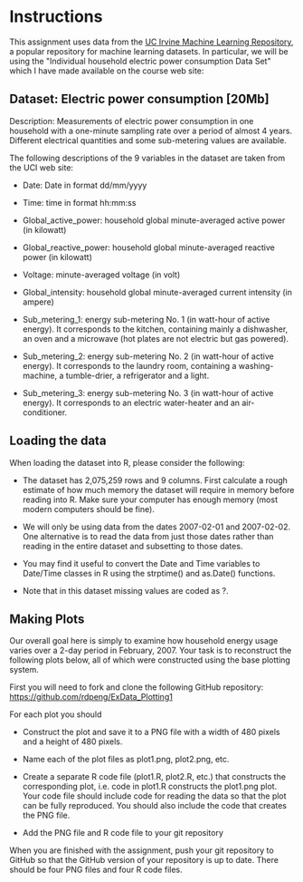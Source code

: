 
# Instructions

This assignment uses data from the [UC Irvine Machine Learning Repository](http://archive.ics.uci.edu/ml/index.php), a popular repository for machine learning datasets. In particular, we will be using the "Individual household electric power consumption Data Set" which I have made available on the course web site:

## Dataset: Electric power consumption [20Mb]

Description: Measurements of electric power consumption in one household with a one-minute sampling rate over a period of almost 4 years. Different electrical quantities and some sub-metering values are available.

The following descriptions of the 9 variables in the dataset are taken from the UCI web site:

  +  Date: Date in format dd/mm/yyyy
  
  +  Time: time in format hh:mm:ss
  
  +  Global_active_power: household global minute-averaged active power (in kilowatt)
  
  +  Global_reactive_power: household global minute-averaged reactive power (in kilowatt)
  
  +  Voltage: minute-averaged voltage (in volt)
  
  +  Global_intensity: household global minute-averaged current intensity (in ampere)
  
  +  Sub_metering_1: energy sub-metering No. 1 (in watt-hour of active energy). It corresponds to the kitchen, containing mainly a dishwasher, an oven and a microwave (hot plates are not electric but gas powered).
  
  +  Sub_metering_2: energy sub-metering No. 2 (in watt-hour of active energy). It corresponds to the laundry room, containing a washing-machine, a tumble-drier, a refrigerator and a light.
  
  +  Sub_metering_3: energy sub-metering No. 3 (in watt-hour of active energy). It corresponds to an electric water-heater and an air-conditioner.
  

## Loading the data

When loading the dataset into R, please consider the following:

  +  The dataset has 2,075,259 rows and 9 columns. First calculate a rough estimate of how much memory the dataset will require in memory before reading into R. Make sure your computer has enough memory (most modern computers should be fine).

  +  We will only be using data from the dates 2007-02-01 and 2007-02-02. One alternative is to read the data from just those dates rather than reading in the entire dataset and subsetting to those dates.

  +  You may find it useful to convert the Date and Time variables to Date/Time classes in R using the strptime() and as.Date() functions.

  +  Note that in this dataset missing values are coded as ?.

## Making Plots

Our overall goal here is simply to examine how household energy usage varies over a 2-day period in February, 2007. Your task is to reconstruct the following plots below, all of which were constructed using the base plotting system.

First you will need to fork and clone the following GitHub repository: https://github.com/rdpeng/ExData_Plotting1

For each plot you should

  +  Construct the plot and save it to a PNG file with a width of 480 pixels and a height of 480 pixels.

  +  Name each of the plot files as plot1.png, plot2.png, etc.

  +  Create a separate R code file (plot1.R, plot2.R, etc.) that constructs the corresponding plot, i.e. code in plot1.R constructs the plot1.png plot. Your code file should include code for reading the data so that the plot can be fully reproduced. You should also include the code that creates the PNG file.

  +  Add the PNG file and R code file to your git repository

When you are finished with the assignment, push your git repository to GitHub so that the GitHub version of your repository is up to date. There should be four PNG files and four R code files.


